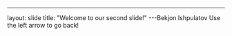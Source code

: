 ---
layout: slide
title: "Welcome to our second slide!"
---Bekjon Ishpulatov
Use the left arrow to go back!
